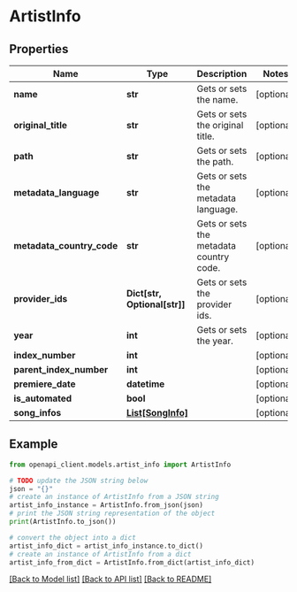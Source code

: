 # ArtistInfo


## Properties

Name | Type | Description | Notes
------------ | ------------- | ------------- | -------------
**name** | **str** | Gets or sets the name. | [optional] 
**original_title** | **str** | Gets or sets the original title. | [optional] 
**path** | **str** | Gets or sets the path. | [optional] 
**metadata_language** | **str** | Gets or sets the metadata language. | [optional] 
**metadata_country_code** | **str** | Gets or sets the metadata country code. | [optional] 
**provider_ids** | **Dict[str, Optional[str]]** | Gets or sets the provider ids. | [optional] 
**year** | **int** | Gets or sets the year. | [optional] 
**index_number** | **int** |  | [optional] 
**parent_index_number** | **int** |  | [optional] 
**premiere_date** | **datetime** |  | [optional] 
**is_automated** | **bool** |  | [optional] 
**song_infos** | [**List[SongInfo]**](SongInfo.md) |  | [optional] 

## Example

```python
from openapi_client.models.artist_info import ArtistInfo

# TODO update the JSON string below
json = "{}"
# create an instance of ArtistInfo from a JSON string
artist_info_instance = ArtistInfo.from_json(json)
# print the JSON string representation of the object
print(ArtistInfo.to_json())

# convert the object into a dict
artist_info_dict = artist_info_instance.to_dict()
# create an instance of ArtistInfo from a dict
artist_info_from_dict = ArtistInfo.from_dict(artist_info_dict)
```
[[Back to Model list]](../README.md#documentation-for-models) [[Back to API list]](../README.md#documentation-for-api-endpoints) [[Back to README]](../README.md)



